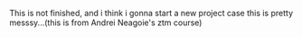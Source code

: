 This is not finished, and  i think i gonna start a new project case this is pretty messsy...(this is from Andrei Neagoie's ztm course)
